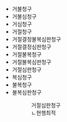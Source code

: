 - 거불청구
- 거불심청구
- 거심청구
- 거절청구
- 거절결정불복심판청구
- 거절결정심판청구
- 거절불복청구
- 거절불복심판청구
- 거절심판청구
- 복심청구
- 불복청구
- 불복심판청구
    <pre>
        거절심판청구
        ㄴ현행최적
    </pre>
